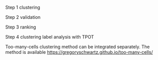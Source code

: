 Step 1 clustering 

Step 2 validation

Step 3 ranking

Step 4 clustering label analysis with TPOT


Too-many-cells clustering method can be integrated separately. The method is available https://gregoryschwartz.github.io/too-many-cells/
